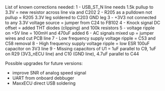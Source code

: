 List of known corrections needed:
1 - USB_ST_N line needs 1.5k pullup to 3.3V
    = new resistor across line via and C202
2 - R205 as a pulldown not pullup
    = R205 3.3V leg soldered to C203 GND leg
3 - +3V3 not connected to any 3.3V voltage source
    = jumper from C24 to FB102
4 - Knock signal DC offset
    = added THT diodes (clipping) and 100k resistors
5 - voltage ripple on +5V line
    = 100mH and 470uF added
6 - AC signals mixed up
    = jumper wires and cut PCB line
7 - Low frequency supply voltage ripple
    = C53 and C58 removal
8 - High frequency supply voltage ripple
    = low ESR 100uF capacitor on 3V3 line
9 - Missing capacitors of U1
    = 1uF parallel to C9, 1uF on R29 (3V3_nECU line) and C10 (GND line), 4.7uF parallel to C44


Possible upgrades for future versions:
 - improve SNR of analog speed signal
 - UART from onboard debbuger
 - MaxxECU direct USB soldering